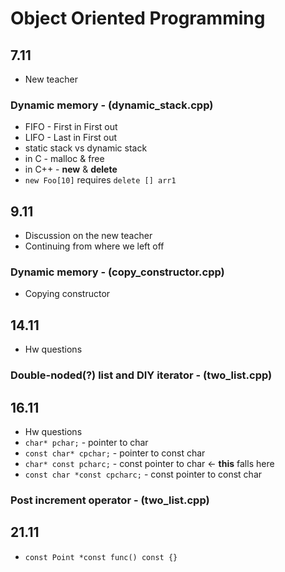 # Object Oriented Programming

## 7.11
* New teacher
### Dynamic memory - (dynamic_stack.cpp)
* FIFO - First in First out
* LIFO - Last in First out
* static stack vs dynamic stack
* in C - malloc & free
* in C++ - **new** & **delete**
* `new Foo[10]` requires `delete [] arr1`

## 9.11 
* Discussion on the new teacher
* Continuing from where we left off
### Dynamic memory - (copy_constructor.cpp)
* Copying constructor

## 14.11
* Hw questions
### Double-noded(?) list and DIY iterator - (two_list.cpp)

## 16.11
* Hw questions
* `char* pchar;` - pointer to char
* `const char* cpchar;` - pointer to const char
* `char* const pcharc;` - const pointer to char <- **this** falls here
* `const char *const cpcharc;` - const pointer to const char
### Post increment operator - (two_list.cpp)

## 21.11
* `const Point *const func() const {}` 
### 
